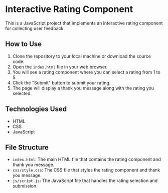 # Interactive Rating Component

This is a JavaScript project that implements an interactive rating component for collecting user feedback. 

## How to Use

1. Clone the repository to your local machine or download the source code.
2. Open the `index.html` file in your web browser.
3. You will see a rating component where you can select a rating from 1 to 5.
4. Click the "Submit" button to submit your rating.
5. The page will display a thank you message along with the rating you selected.

## Technologies Used

- HTML
- CSS
- JavaScript

## File Structure

- `index.html`: The main HTML file that contains the rating component and thank you message.
- `css/style.css`: The CSS file that styles the rating component and thank you message.
- `js/script.js`: The JavaScript file that handles the rating selection and submission.
